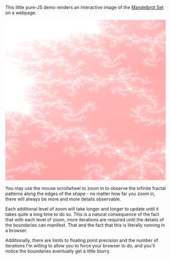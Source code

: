 This little pure-JS demo renders an interactive image of the [Mandelbrot Set](https://en.wikipedia.org/wiki/Mandelbrot_set) on a webpage. 

![An example image generated by the script.](./sample.png "There is an approximately 0% chance of you, or me for that matter, finding the exact location at which I took this screenshot")

You may use the mouse scrollwheel to zoom in to observe the infinite fractal patterns along the edges of the shape - no matter how far you zoom in, there will always be more and more details observable.

Each additional level of zoom will take longer and longer to update until it takes quite a long time to do so. 
This is a natural consequence of the fact that with each level of zoom, more iterations are required until the details of the boundaries can manifest.
That and the fact that this is literally running in a browser.

Additionally, there are limits to floating point precision and the number of iterations I'm willing to allow you to force your browser to do, and you'll notice the boundaries eventually get a little blurry.

